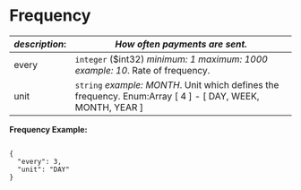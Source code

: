 
# Frequency

| *description*:   | *How often payments are sent.*|
|----|----|
| every |     ``` integer ``` ($int32) *minimum: 1 maximum: 1000  example: 10*.  Rate of frequency.|
| unit |    ``` string ```  *example: MONTH*. Unit which defines the frequency. Enum:Array [ 4 ] - [ DAY, WEEK, MONTH, YEAR ]|

**Frequency Example:**

```{r}

{
  "every": 3,
  "unit": "DAY"
}
```

